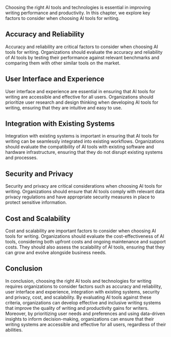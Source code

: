 
Choosing the right AI tools and technologies is essential in improving writing performance and productivity. In this chapter, we explore key factors to consider when choosing AI tools for writing.

Accuracy and Reliability
------------------------

Accuracy and reliability are critical factors to consider when choosing AI tools for writing. Organizations should evaluate the accuracy and reliability of AI tools by testing their performance against relevant benchmarks and comparing them with other similar tools on the market.

User Interface and Experience
-----------------------------

User interface and experience are essential in ensuring that AI tools for writing are accessible and effective for all users. Organizations should prioritize user research and design thinking when developing AI tools for writing, ensuring that they are intuitive and easy to use.

Integration with Existing Systems
---------------------------------

Integration with existing systems is important in ensuring that AI tools for writing can be seamlessly integrated into existing workflows. Organizations should evaluate the compatibility of AI tools with existing software and hardware infrastructure, ensuring that they do not disrupt existing systems and processes.

Security and Privacy
--------------------

Security and privacy are critical considerations when choosing AI tools for writing. Organizations should ensure that AI tools comply with relevant data privacy regulations and have appropriate security measures in place to protect sensitive information.

Cost and Scalability
--------------------

Cost and scalability are important factors to consider when choosing AI tools for writing. Organizations should evaluate the cost-effectiveness of AI tools, considering both upfront costs and ongoing maintenance and support costs. They should also assess the scalability of AI tools, ensuring that they can grow and evolve alongside business needs.

Conclusion
----------

In conclusion, choosing the right AI tools and technologies for writing requires organizations to consider factors such as accuracy and reliability, user interface and experience, integration with existing systems, security and privacy, cost, and scalability. By evaluating AI tools against these criteria, organizations can develop effective and inclusive writing systems that improve the quality of writing and productivity gains for writers. Moreover, by prioritizing user needs and preferences and using data-driven insights to inform decision-making, organizations can ensure that their writing systems are accessible and effective for all users, regardless of their abilities.
